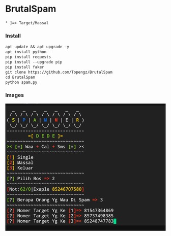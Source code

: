 # BrutalSpam
 
```
° ]=> Target/Massal
```

### Install
```
apt update && apt upgrade -y
apt install python
pip install requests
pip install --upgrade pip
pip install faker
git clone https://github.com/Topengz/BrutalSpam
cd BrutalSpam
python spam.py
```

### Images
<img src="Brutal/Brutal.png">
